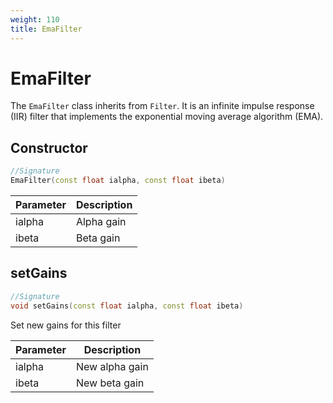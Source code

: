 ```yaml
---
weight: 110
title: EmaFilter
---
```


# EmaFilter

The `EmaFilter` class inherits from `Filter`. It is an infinite impulse response (IIR) filter that implements the exponential moving average algorithm (EMA).

## Constructor

```c++
//Signature
EmaFilter(const float ialpha, const float ibeta)
```

Parameter | Description
----------|------------
ialpha | Alpha gain
ibeta | Beta gain

## setGains

```c++
//Signature
void setGains(const float ialpha, const float ibeta)
```

Set new gains for this filter

Parameter | Description
----------|------------
ialpha | New alpha gain
ibeta | New beta gain
